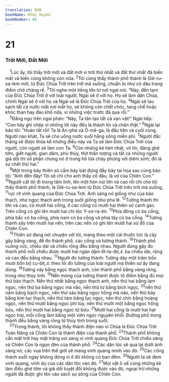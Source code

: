 ```yaml
---
translation: NVB
bookName: Khải Huyền 
bookNumber: 66
---
```


<div class="title"><h1>21</h1><h3>Trời Mới, Đất Mới </h3></div>
<span class="verse kh_21_1"> <sup>1</sup>Lúc ấy, tôi thấy trời mới và đất mới vì trời thứ nhất và đất thứ nhất đã biến mất và biển cũng không còn nữa. </span>
<span class="verse kh_21_2"><sup>2</sup>Tôi cũng thấy thành phố thánh là Giê-ru-sa-lem mới, từ Đức Chúa Trời trên trời mà xuống, chuẩn bị như cô dâu trang điểm chờ chàng rể. </span>
<span class="verse kh_21_3"><sup>3</sup>Tôi nghe một tiếng lớn từ nơi ngai nói: “Này, đền tạm của Đức Chúa Trời ở với loài người, Ngài sẽ ở với họ. Họ sẽ làm dân Chúa, chính Ngài sẽ ở với họ và Ngài sẽ là Đức Chúa Trời của họ. </span>
<span class="verse kh_21_4"><sup>4</sup>Ngài sẽ lau sạch tất cả nước mắt nơi mắt họ, sẽ không còn chết chóc, tang chế hoặc khóc than hay đau khổ nữa, vì những việc trước đã qua rồi.” <br/></span>
<span class="verse kh_21_5"> <sup>5</sup>Đấng ngự trên ngai phán: “Này, Ta tân tạo tất cả vạn vật!” Ngài tiếp: “Con hãy ghi chép vì những lời này đều là thành tín và chân thật.” </span>
<span class="verse kh_21_6"><sup>6</sup>Ngài lại bảo tôi: “Hoàn tất rồi! Ta là An-pha và Ô-mê-ga, là đầu tiên và cuối cùng. Người nào khát, Ta sẽ cho uống nước suối hằng sống miễn phí. </span>
<span class="verse kh_21_7"><sup>7</sup>Người đắc thắng sẽ được thừa kế những điều này và Ta sẽ làm Đức Chúa Trời của người, còn người sẽ làm con Ta. </span>
<span class="verse kh_21_8"><sup>8</sup>Còn những kẻ hèn nhát, vô tín, đáng ghê tởm, giết người, gian dâm, phù thủy, thờ thần tượng và tất cả những người giả dối thì số phận chúng nó ở trong hồ lửa cháy phừng với diêm sinh; đó là sự chết thứ hai.” <br/></span>
<span class="verse kh_21_9"> <sup>9</sup>Một trong bảy thiên sứ cầm bảy bát đựng đầy bảy tai họa sau cùng bảo tôi: “Anh đến đây! Tôi sẽ chỉ cho anh thấy cô dâu, là vợ của Chiên Con.” </span>
<span class="verse kh_21_10"><sup>10</sup>Người cất tôi đi trong tâm linh, lên một hòn núi lớn và cao rồi chỉ cho tôi thấy thành phố thánh, là Giê-ru-sa-lem từ Đức Chúa Trời trên trời mà xuống, </span>
<span class="verse kh_21_11"><sup>11</sup>rực rỡ vinh quang của Đức Chúa Trời. Ánh sáng nó giống như của bảo thạch, như ngọc thạch anh trong suốt giống như pha lê. </span>
<span class="verse kh_21_12"><sup>12</sup>Tường thành thì lớn và cao; có mười hai cổng, ở các cổng có mười hai thiên sứ canh gác. Trên cổng có ghi tên mười hai chi tộc Y-sơ-ra-ên. </span>
<span class="verse kh_21_13"><sup>13</sup>Phía đông có ba cổng, phía bắc có ba cổng, phía nam có ba cổng và phía tây có ba cổng. </span>
<span class="verse kh_21_14"><sup>14</sup>Tường thành xây trên mười hai nền, trên các nền có ghi tên mười hai sứ đồ của Chiên Con. <br/></span>
<span class="verse kh_21_15"> <sup>15</sup>Thiên sứ đang nói chuyện với tôi, mang theo một cái thước tức là cây gậy bằng vàng, để đo thành phố, các cổng và tường thành. </span>
<span class="verse kh_21_16"><sup>16</sup>Thành phố vuông vức, chiều dài và chiều rộng đều bằng nhau. Người dùng gậy đo thành phố mỗi chiều được mười hai ngàn dặm ết-ta-đơ,<a data-toggle="tooltip" data-placement="bottom" title="Nt: Ết-ta-đơ, khoảng 1.400 dặm Anh hay 2.200km">⚓</a> ba chiều dài, rộng và cao đều bằng nhau. </span>
<span class="verse kh_21_17"><sup>17</sup>Người đo tường thành: Tường dày một trăm bốn mươi bốn bộ cu-bít,<a data-toggle="tooltip" data-placement="bottom" title="Nt: cubit, khoảng 200 bộ Anh hay 65m">⚓</a> theo lối đo lường của loài người mà thiên sứ ấy đang dùng. </span>
<span class="verse kh_21_18"><sup>18</sup>Tường xây bằng ngọc thạch anh, còn thành phố bằng vàng ròng, trong như thủy tinh. </span>
<span class="verse kh_21_19"><sup>19</sup>Nền móng của tường thành được tô điểm bằng đủ mọi thứ bảo thạch. Nền thứ nhất bằng ngọc thạch anh, nền thứ hai bằng lam ngọc, nền thứ ba bằng ngọc mã não, nền thứ tư bằng bích ngọc, </span>
<span class="verse kh_21_20"><sup>20</sup>nền thứ năm bằng bạch ngọc, nền thứ sáu bằng ngọc hồng mã não, nền thứ bảy bằng kim lục thạch, nền thứ tám bằng lục ngọc, nền thứ chín bằng hoàng ngọc, nền thứ mười bằng ngọc phỉ túy, nền thứ mười một bằng ngọc hồng bửu, nền thứ mười hai bằng ngọc tử bửu. </span>
<span class="verse kh_21_21"><sup>21</sup>Mười hai cổng là mười hai hạt ngọc trai, mỗi cổng làm bằng một viên ngọc nguyên khối. Đường phố trong thành đều bằng vàng ròng tợ thủy tinh trong suốt. <br/></span>
<span class="verse kh_21_22"> <sup>22</sup>Trong thành, tôi không thấy thánh điện nào vì Chúa là Đức Chúa Trời Toàn Năng và Chiên Con là thánh điện của thành phố. </span>
<span class="verse kh_21_23"><sup>23</sup>Thành phố không cần mặt trời hay mặt trăng soi sáng vì vinh quang Đức Chúa Trời chiếu sáng và Chiên Con là ngọn đèn của thành phố. </span>
<span class="verse kh_21_24"><sup>24</sup>Các dân tộc sẽ qua lại dưới ánh sáng nó; các vua trên thế giới sẽ mang vinh quang mình vào đó. </span>
<span class="verse kh_21_25"><sup>25</sup>Các cổng thành suốt ngày không đóng vì ở đó không có ban đêm. </span>
<span class="verse kh_21_26"><sup>26</sup>Người ta sẽ đem vinh quang, vinh dự của các dân tộc vào đó. </span>
<span class="verse kh_21_27"><sup>27</sup>Mọi vật ô uế cùng những kẻ làm điều ghê tởm và giả dối tuyệt đối không được vào đó, ngoại trừ những người đã được ghi tên vào sách sự sống của Chiên Con. <br/></span>
